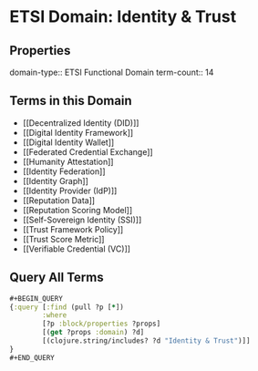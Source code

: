 # ETSI Domain: Identity & Trust

## Properties
domain-type:: ETSI Functional Domain
term-count:: 14

## Terms in this Domain

- [[Decentralized Identity (DID)]]
- [[Digital Identity Framework]]
- [[Digital Identity Wallet]]
- [[Federated Credential Exchange]]
- [[Humanity Attestation]]
- [[Identity Federation]]
- [[Identity Graph]]
- [[Identity Provider (IdP)]]
- [[Reputation Data]]
- [[Reputation Scoring Model]]
- [[Self-Sovereign Identity (SSI)]]
- [[Trust Framework Policy]]
- [[Trust Score Metric]]
- [[Verifiable Credential (VC)]]

## Query All Terms
```clojure
#+BEGIN_QUERY
{:query [:find (pull ?p [*])
        :where
        [?p :block/properties ?props]
        [(get ?props :domain) ?d]
        [(clojure.string/includes? ?d "Identity & Trust")]]
}
#+END_QUERY
```